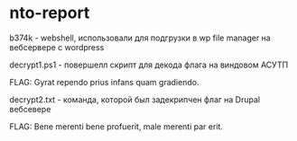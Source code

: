 # nto-report

b374k - webshell, использовали для подгрузки в wp file manager на вебсервере с wordpress



decrypt1.ps1 - повершелл скрипт для декода флага на виндовом АСУТП

FLAG: Gyrat rependo prius infans quam gradiendo.


decrypt2.txt - команда, которой был задекрипчен флаг на Drupal вебсевере

FLAG: Bene merenti bene profuerit, male merenti par erit.
